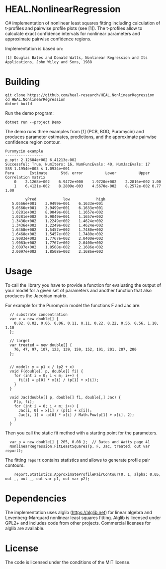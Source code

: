 # HEAL.NonlinearRegression
C# implementation of nonlinear least squares fitting including calculation of t-profiles and pairwise profile plots (see [1]).
The t-profiles allow to calculate exact confidence intervals for nonlinear parameters and approximate pairwise confidence regions.

Implementation is based on:

`[1] Douglas Bates and Donald Watts, Nonlinear Regression and Its Applications, John Wiley and Sons, 1988`

# Building
```
git clone https://github.com/heal-research/HEAL.NonlinearRegression
cd HEAL.NonlinearRegression
dotnet build
```

Run the demo program:
```
dotnet run --project Demo
```

The demo runs three examples from [1] (PCB, BOD, Puromycin) and produces parameter estimates, predictions, and the 
approximate pairwise confidence region contour.
```
Puromycin example
-----------------
p_opt: 2.12684e+002 6.41213e-002
Successful: True, NumIters: 16, NumFuncEvals: 40, NumJacEvals: 17
SSR 1.1954e+003 s 1.0934e+001
Para       Estimate      Std. error          Lower          Upper Correlation matrix
    0    2.1268e+002    6.9472e+000    1.9720e+002    2.2816e+002 1.00
    1    6.4121e-002    8.2809e-003    4.5670e-002    8.2572e-002 0.77 1.00

         yPred            low            high
   5.0566e+001    3.9499e+001    6.1633e+001
   5.0566e+001    3.9499e+001    6.1633e+001
   1.0281e+002    8.9049e+001    1.1657e+002
   1.0281e+002    8.9049e+001    1.1657e+002
   1.3436e+002    1.2249e+002    1.4624e+002
   1.3436e+002    1.2249e+002    1.4624e+002
   1.6468e+002    1.5457e+002    1.7480e+002
   1.6468e+002    1.5457e+002    1.7480e+002
   1.9083e+002    1.7767e+002    2.0400e+002
   1.9083e+002    1.7767e+002    2.0400e+002
   2.0097e+002    1.8508e+002    2.1686e+002
   2.0097e+002    1.8508e+002    2.1686e+002
```

# Usage
To call the library you have to provide a function for evaluating the output
of your model for a given set of parameters and another function that also produces the Jacobian matrix.

For example for the Puromycin model the functions F and Jac are:
```
  // substrate concentration
  var x = new double[] {
    0.02, 0.02, 0.06, 0.06, 0.11, 0.11, 0.22, 0.22, 0.56, 0.56, 1.10, 1.10
  };

  // target
  var treated = new double[] {
    76, 47, 97, 107, 123, 139, 159, 152, 191, 201, 207, 200
  };


  // model: y = p1 x / (p2 + x)
  void F(double[] p, double[] fi) {
    for (int i = 0; i < m; i++) {
      fi[i] = p[0] * x[i] / (p[1] + x[i]);
    }
  }

  void Jac(double[] p, double[] fi, double[,] Jac) {
    F(p, fi);
    for (int i = 0; i < m; i++) {
      Jac[i, 0] = x[i] / (p[1] + x[i]);
      Jac[i, 1] = -p[0] * x[i] / Math.Pow(p[1] + x[i], 2);
    }
  }
```

Then you call the static fit method with a starting point for the parameters.
```
  var p = new double[] { 205, 0.08 };  // Bates and Watts page 41
  NonlinearRegression.FitLeastSquares(p, F, Jac, treated, out var report);
```

The fitting `report` contains statistics and allows to generate profile pair contours. 
```
    report.Statistics.ApproximateProfilePairContour(0, 1, alpha: 0.05, out _, out _, out var p1, out var p2);
```

# Dependencies
The implementation uses alglib (https://alglib.net) for linear algebra and Levenberg-Marquard nonlinear least squares fitting. 
Alglib is licensed under GPL2+ and includes code from other projects. Commercial licenses for alglib are available.

# License
The code is licensed under the conditions of the MIT license.
